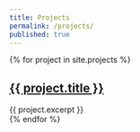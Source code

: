 ```yaml
---
title: Projects
permalink: /projects/
published: true
---
```


  
{% for project in site.projects %}
  <h2>
    <a href="{{ project.url }}">
      {{ project.title }}
      </a>
  </h2>
  <div class="entry">
        {{ project.excerpt }}
      </div>
{% endfor %}